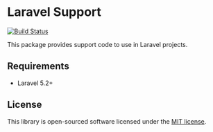 # Laravel Support

[![Build Status](https://travis-ci.org/Apiness/laravel-support.svg?branch=master)](https://travis-ci.org/Apiness/laravel-support)

This package  provides support code to use in Laravel projects.


## Requirements

- Laravel 5.2+


## License

This library is open-sourced software licensed under the [MIT license](http://opensource.org/licenses/MIT).

